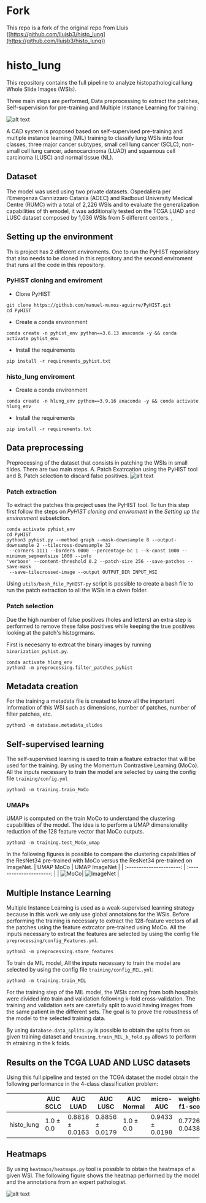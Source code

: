 # Fork
This repo is a fork of the original repo from Lluis ([https://github.com/lluisb3/histo_lung](https://github.com/lluisb3/histo_lung))

# histo_lung
This repository contains the full pipeline to analyze histopathological lung Whole Slide Images
(WSIs).




Three main steps are performed, Data preprocessing to extract the patches,
 Self-supervision for pre-training and Multiple Instance Learning for training:

 ![alt text](figures/pipeline.png "Pipeline")

A CAD system is proposed based on self-supervised pre-training and multiple instance learning
(MIL) training to classify lung WSIs into four classes, three major cancer subtypes, small cell
 lung cancer (SCLC), non-small cell lung cancer, adenocarcinoma (LUAD) and squamous cell carcinoma
 (LUSC) and normal tissue (NL).

## Dataset
The model was used using two private datasets. Ospedaliera per l’Emergenza Cannizzaro Catania (AOEC)
 and Radboud University Medical Centre (RUMC) with a total of 2,226 WSIs and to evaluate the 
 generalization capabilities of th emodel, it was additionally tested on the TCGA LUAD and LUSC
 dataset composed by 1,036 WSIs from 5 different centers.
,
## Setting up the environment
Th is project has 2 different enviroments. One to run the PyHIST reporisitory that also needs to be 
cloned in this repository and the second enviroment that runs all the code in this repository.

### PyHIST cloning and enviroment 
- Clone PyHIST
```
git clone https://github.com/manuel-munoz-aguirre/PyHIST.git
cd PyHIST
```

- Create a conda environment
```
conda create -n pyhist_env python==3.6.13 anaconda -y && conda activate pyhist_env
```
- Install the requirements
```
pip install -r requirements_pyhist.txt
```

### histo_lung enviroment
- Create a conda environment
```
conda create -n hlung_env python==3.9.16 anaconda -y && conda activate hlung_env
```
- Install the requirements
```
pip install -r requirements.txt
```

## Data preprocessing
Preprocessing of the dataset that consists in patching the WSIs in small tildes. There are two main
steps. A. Patch Exatrcation using the PyHIST tool and B. Patch selection to discard false positives.
![alt text](figures/preprocessing.png "Preprocessing")

### Patch extraction
To extract the patches this project uses the PyHIST tool. To tun this step first follow the steps
on *PyHIST cloning and enviroment* in the *Setting up the environment* subsetction. 


```
conda activate pyhist_env
cd PyHIST
python3 pyhist.py --method graph --mask-downsample 8 --output-downsample 2 --tilecross-downsample 32
 --corners 1111 --borders 0000 --percentage-bc 1 --k-const 1000 --minimum_segmentsize 1000 --info
'verbose' --content-threshold 0.2 --patch-size 256 --save-patches --save-mask
 --save-tilecrossed-image --output OUTPUT_DIR INPUT_WSI
```

Using `utils/bash_file_PyHIST-py` script is possible to create a bash file to run the patch
 extraction to all the WSIs in a civen folder.

### Patch selection
Due the high number of false positives (holes and letters) an extra step is performed to remove
these false positives while keeping the true positives looking at the patch's histogrmans.

First is necesarry to extrcat the binary images by running `binarization_pyhist.py`. 
```
conda activate hlung_env
python3 -m preprocessing.filter_patches_pyhist
```

## Metadata creation
For the training a metadata file is created to know all the important information of this WSI such
as dimensions, number of patches, number of filter patches, etc.
```
python3 -m database.metadata_slides
```


## Self-supervised learning
The self-supervised learning is used to train a feature extractor that will be used for the
training. By using the Momentum Contrastive Learning (MoCo). All the inputs necessary to train
the model are selected by using the config file `training/config.yml`
```
python3 -m training.train_MoCo
```

### UMAPs
UMAP is computed on the train MoCo to understand the clustering capabilities of the model. The idea
is to perform a UMAP dimensionality reduction of the 128 feature vector that MoCo outputs. 
```
python3 -m training.test_MoCo_umap
```
In the following figures is possible to compare the clustering capabilities of the ResNet34
pre-trained with MoCo versus the ResNet34 pre-trained on ImageNet.
| UMAP MoCo           | UMAP ImageNet              |
| :----------------------: | :----------------------: |
| ![MoCo](figures/MoCo_resnet34_v2_uMap_similarity_v2.png)| ![ImageNet](figures/ImageNet_uMap_similarity_v2.png)  |
## Multiple Instance Learning
Multiple Instance Learning is used as a weak-supervised learning strategy because in this work we
only use global annotaions for the WSis. Before performing the training is necessary to extract
the 128-feature vectors of all the patches using the feature extrcator pre-trained using MoCo. All
 the inputs necessary to extrcat the features are selected by using the config file 
 `preprocessing/config_Features.yml`.
```
python3 -m preprocessing.store_features
```
To train de MIL model, All the inputs necessary to train the model are selected by using the config
 file `training/config_MIL.yml`:

```
python3 -m training.train_MIL
```

For the training step of the MIL model, the WSIs coming from both hospitals were divided into train
 and validation following k-fold cross-validation. The training and validation sets are carefully
 split to avoid having images from the same patient in the different sets. The goal is to prove
 the robustness of the model to the selected training data.

 By using `database.data_splits.py` is possible to obtain the splits from as given training dataset
 and `training.train_MIL_k_fold.py` allows to perform th etraining in the k folds.

## Results on the TCGA LUAD AND LUSC datasets

Using this full pipeline and tested on the TCGA dataset the model obtain the following performance
in the 4-class classification problem:


 |  | AUC SCLC | AUC LUAD | AUC LUSC | AUC Normal| micro-AUC | weighted f1-score |
 |---------|----------|-------------| ---------|----------|-------------| -------------|
 | histo_lung   | 1.0 ± 0.0 | 0.8818 ± 0.0163 | 0.8856 ± 0.0179 | 1.0 ± 0.0 | 0.9433 ± 0.0198 | 0.7726 ± 0.0438 |


 ## Heatmaps

 By using `heatmaps/heatmaps.py` tool is possible to obtain the heatmaps of a given WSI. The
 following figure shows the heatmap performed by the model and the annotations from an expert 
 pathologist.

![alt text](figures/heatmap_pato.png "Heatmap")
